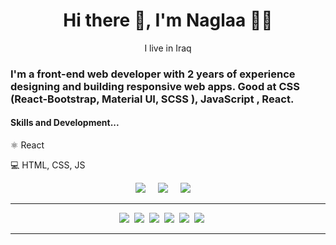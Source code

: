  <h1 align='center'> Hi there 👋, I'm Naglaa  👩‍💻 </h1>

<p align='center' font-family='Fantasy'>
  I live in Iraq
</p>





### I'm a front-end web developer with 2 years of experience designing and building responsive web apps. Good at CSS (React-Bootstrap, Material UI, SCSS ), JavaScript , React.

<h4 >  Skills and Development...</h4>


⚛ React


💻 HTML, CSS, JS



<p align='center'>
  <a href=" "><img src="https://img.shields.io/badge/twitter-%231DA1F2.svg?&style=for-the-badge&logo=twitter&logoColor=white" /></a>&nbsp;&nbsp;&nbsp;&nbsp;
  <a href="https://www.linkedin.com/in/naglaa-mohsen-82608a24a/"><img src="https://img.shields.io/badge/linkedin-%230077B5.svg?&style=for-the-badge&logo=linkedin&logoColor=white" /></a>&nbsp;&nbsp;&nbsp;&nbsp;
  <a href="mailto:"njlamhsnmhmd@gmail.com"><img src="https://img.shields.io/badge/gmail-%23D14836.svg?&style=for-the-badge&logo=gmail&logoColor=white" /></a>&nbsp;&nbsp;&nbsp;&nbsp;

</p>
<hr>

<div align='center'>

  <img src="https://img.shields.io/badge/html5%20-%23e34f26.svg?&style=for-the-badge&logo=html5&logoColor=white" />&nbsp;&nbsp;<img src="https://img.shields.io/badge/CSS3-1572B6?&style=for-the-badge&logo=css3&logoColor=white" />&nbsp;&nbsp;<img src="https://img.shields.io/badge/JavaScript-F7DF1E?style=for-the-badge&logo=javascript&logoColor=black" />&nbsp;&nbsp;<img src="https://img.shields.io/badge/React-20232A?style=for-the-badge&logo=react&logoColor=61DAFB" />&nbsp;&nbsp;<img src="https://img.shields.io/badge/tailwind-563D7C?style=for-the-badge&logo=tailwind&logoColor=white">&nbsp;&nbsp;<img src="https://img.shields.io/badge/sass%20-%23cc6699.svg?&style=for-the-badge&logo=sass&logoColor=white" />
 &nbsp;&nbsp;&nbsp;&nbsp;
</div>


<hr>


